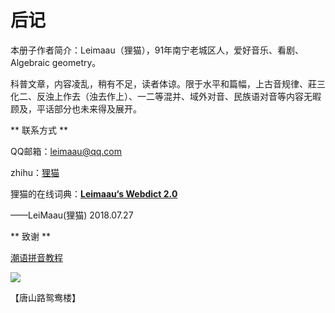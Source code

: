 # 后记

本册子作者简介：Leimaau（狸猫），91年南宁老城区人，爱好音乐、看剧、Algebraic geometry。

科普文章，内容凌乱，稍有不足，读者体谅。限于水平和篇幅，上古音规律、莊三化二、反浊上作去（浊去作上）、一二等混并、域外对音、民族语对音等内容无暇顾及，平话部分也未来得及展开。

** 联系方式 **

QQ邮箱：leimaau@qq.com

zhihu：[狸猫](https://www.zhihu.com/people/si-tuo-bu-ke-si)

狸猫的在线词典：[**Leimaau‘s Webdict 2.0**](https://leimaau.github.io/leimaau-webdict2/)

——LeiMaau(狸猫) 2018.07.27


** 致谢 **

[潮语拼音教程](https://kahaani.github.io/gatian/index.html)

![](http://wx4.sinaimg.cn/mw690/007k96OPly4fy9jedl7l4j30u00u0tf9.jpg)

【唐山路鸳鸯楼】
